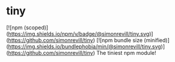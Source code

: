 # tiny

[![npm (scoped)]
(https://img.shields.io/npm/v/badge/@simonrevill/tiny.svg)]
(https://github.com/simonrevill/tiny)
[![npm bundle size (minified)]
(https://img.shields.io/bundlephobia/min/@simonrevill/tiny.svg)]
(https://github.com/simonrevill/tiny)
The tiniest npm module!

